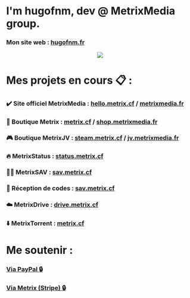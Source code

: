 # I'm hugofnm, dev @ MetrixMedia group.

### Mon site web : <a href="https://hugofnm.fr">hugofnm.fr</a>

<p align="center"> 
    <img src="https://github-readme-stats.vercel.app/api?username=hugofnm&show_icons=true&theme=tokyonight">
</p>

# Mes projets en cours 📋 :

### ✔️ Site officiel MetrixMedia : <a href="https://hello.metrix.cf">hello.metrix.cf</a> / <a href="https://metrixmedia.fr">metrixmedia.fr</a>
### 🛒 Boutique Metrix : <a href="https://metrix.cf">metrix.cf</a> / <a href="https://shop.metrixmedia.fr">shop.metrixmedia.fr</a>
### 🎮 Boutique MetrixJV : <a href="https://steam.metrix.cf">steam.metrix.cf</a> / <a href="https://jv.metrixmedia.fr">jv.metrixmedia.fr</a>
### 🔥 MetrixStatus : <a href="https://status.metrix.cf">status.metrix.cf</a>
### 🧑‍🔧 MetrixSAV : <a href="https://sav.metrix.cf">sav.metrix.cf</a>
### 📩 Réception de codes : <a href="https://sav.metrix.cf">sav.metrix.cf</a>
### ☁️ MetrixDrive : <a href="https://drive.metrix.cf">drive.metrix.cf</a>
### ⬇️ MetrixTorrent : <a href="https://www.metrix.cf/divers/torrentdownloader">metrix.cf</a>

# Me soutenir : 

### <a href="https://paypal.me/ougau/">Via PayPal 🔒</a>
### <a href="https://metrix.cf/funding">Via Metrix (Stripe) 🔒</a>
